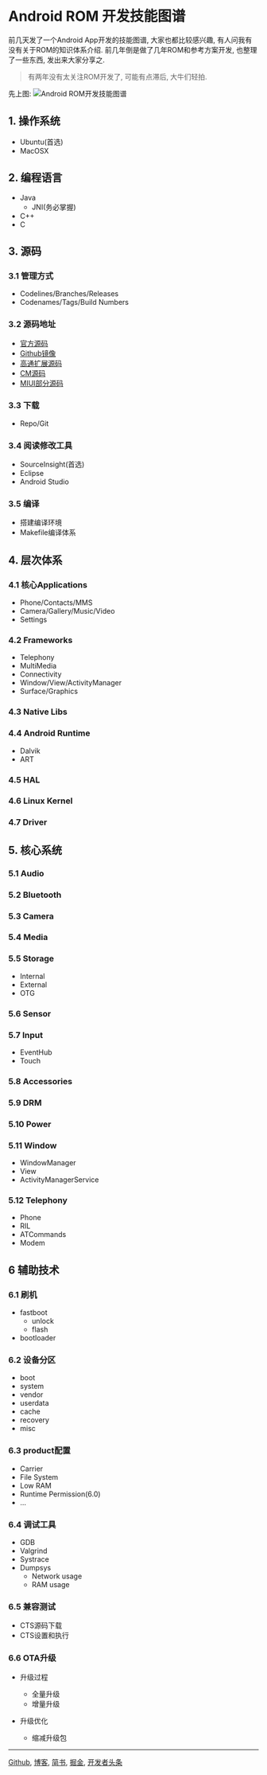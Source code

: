 # Android ROM 开发技能图谱

前几天发了一个Android App开发的技能图谱, 大家也都比较感兴趣, 有人问我有没有关于ROM的知识体系介绍. 前几年倒是做了几年ROM和参考方案开发, 也整理了一些东西, 发出来大家分享之.

> 有两年没有太关注ROM开发了, 可能有点滞后, 大牛们轻拍.

先上图:
![Android ROM开发技能图谱](media/14703191344210/Android%20ROM%E5%BC%80%E5%8F%91%E6%8A%80%E8%83%BD%E5%9B%BE%E8%B0%B1.png)


## 1. 操作系统

* Ubuntu(首选)
* MacOSX

## 2. 编程语言

* Java
    * JNI(务必掌握)
* C++
* C

## 3. 源码

### 3.1 管理方式

* Codelines/Branches/Releases
* Codenames/Tags/Build Numbers

### 3.2 源码地址

* [官方源码](https://android.googlesource.com)
* [Github镜像](https://github.com/android)
* [高通扩展源码](https://www.codeaurora.org/projects/all-active-projects/android-msm)
* [CM源码](https://github.com/cyanogenmod)
* [MIUI部分源码](https://github.com/MiCode)

### 3.3 下载

* Repo/Git

### 3.4 阅读修改工具

* SourceInsight(首选)
* Eclipse
* Android Studio

### 3.5 编译

* 搭建编译环境
* Makefile编译体系

## 4. 层次体系

### 4.1 核心Applications

* Phone/Contacts/MMS
* Camera/Gallery/Music/Video
* Settings

### 4.2 Frameworks

* Telephony
* MultiMedia
* Connectivity
* Window/View/ActivityManager
* Surface/Graphics

### 4.3 Native Libs

### 4.4 Android Runtime

* Dalvik
* ART

### 4.5 HAL

### 4.6 Linux Kernel

### 4.7 Driver

## 5. 核心系统

### 5.1 Audio

### 5.2 Bluetooth

### 5.3 Camera

### 5.4 Media

### 5.5 Storage

* Internal
* External
* OTG

### 5.6 Sensor

### 5.7 Input

* EventHub
* Touch

### 5.8 Accessories

### 5.9 DRM

### 5.10 Power

### 5.11 Window

* WindowManager
* View
* ActivityManagerService

### 5.12 Telephony

* Phone
* RIL
* ATCommands
* Modem

## 6 辅助技术
### 6.1 刷机
* fastboot
    * unlock
    * flash
* bootloader

### 6.2 设备分区

* boot
* system
* vendor
* userdata
* cache
* recovery
* misc

### 6.3 product配置

* Carrier
* File System
* Low RAM
* Runtime Permission(6.0)
* ...

### 6.4 调试工具

* GDB
* Valgrind
* Systrace
* Dumpsys
    * Network usage
    * RAM usage

### 6.5 兼容测试

* CTS源码下载
* CTS设置和执行

### 6.6 OTA升级

* 升级过程
    * 全量升级
    * 增量升级

* 升级优化
    * 缩减升级包

------
[Github](https://github.com/mingjunli), [博客](www.lmj.wiki), [简书](http://www.jianshu.com/users/bc1dacc65fae), [掘金](http://gold.xitu.io/user/55fea74eddb2af5b92097a64), [开发者头条](http://toutiao.io/subjects/55359)






